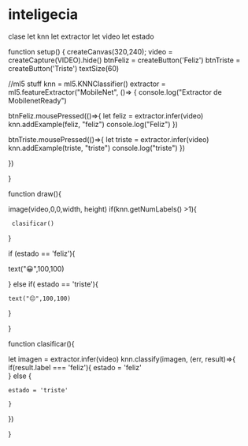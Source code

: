 # inteligecia
clase
let knn
let extractor
let video
let estado


function setup() {
createCanvas(320,240);
video = createCapture(VIDEO).hide()
btnFeliz = createButton('Feliz')
btnTriste = createButton('Triste') 
textSize(60)  
  
  
//ml5 stuff
knn = ml5.KNNClassifier()
extractor = ml5.featureExtractor("MobileNet", ()=> {
  console.log("Extractor de MobilenetReady")
  
  btnFeliz.mousePressed(()=>{
    let feliz = extractor.infer(video)
    knn.addExample(feliz, "feliz")
    console.log("Feliz")
  })
  
  btnTriste.mousePressed(()=>{
    let triste = extractor.infer(video)
    knn.addExample(triste, "triste")
    console.log("triste")
  })
   
  
})


}
 

function draw(){
  
  
  image(video,0,0,width, height)
  if(knn.getNumLabels() >1){
     
     clasificar()
    
  }
  
  if (estado == 'feliz'){
    
   text("😀",100,100)
    
  } else if( estado == 'triste'){
   
    text("😔",100,100)
    
  }
  

}


function clasificar(){
  
  let imagen = extractor.infer(video) 
  knn.classify(imagen, (err, result)=>{
    if(result.label === 'feliz'){
      estado = 'feliz'    
    } else {
    
    estado = 'triste'
      
    }
      
  
  }) 
 
}

